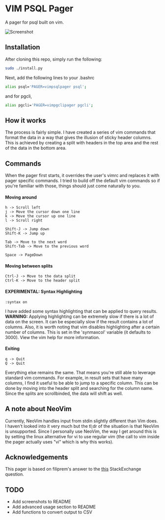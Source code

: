 # VIM PSQL Pager

A pager for psql built on vim.

![Screenshot](/../screenshots/screenshots/output.gif?raw=true)

## Installation
After cloning this repo, simply run the following:
```bash
sudo ./install.py
```

Next, add the following lines to your .bashrc
```bash
alias psql='PAGER=vimpsqlpager psql';
```
and for pgcli,

```bash
alias pgcli='PAGER=vimpgclipager pgcli';
```
## How it works
The process is fairly simple. I have created a series of vim commands that format the data in a way that gives the illusion of sticky header columns. This is achieved by creating a split with headers in the top area and the rest of the data in the bottom area.

## Commands
When the pager first starts, it overrides the user's vimrc and replaces it with pager specific commands. I tried to build off the default vim commands so if you're familiar with those, things should just come naturally to you.

#### Moving around
```
h -> Scroll left
j -> Move the cursor down one line
k -> Move the cursor up one line
l -> Scroll right

Shift-J -> Jump down
Shift-K -> Jump up

Tab -> Move to the next word
Shift-Tab -> Move to the previous word

Space -> PageDown
```

#### Moving between splits
```
Ctrl-J -> Move to the data split
Ctrl-K -> Move to the header split
```

#### EXPERIMENTAL: Syntax Highlighting
```
:syntax on
```
I have added some syntax highlighting that can be applied to query results. **WARNING:** Applying highlighting can be extremely slow if there is a lot of data on the screen. It can be especially slow if the result contains a lot of columns. Also, it is worth noting that vim disables highlighting after a certain number of columns. This is set in the 'synmaxcol' variable (it defaults to 3000). View the vim help for more information.

#### Exiting
```
q -> Quit
Q -> Quit
```

Everything else remains the same. That means you're still able to leverage standard vim commands. For example, in result sets that have many columns, I find it useful to be able to jump to a specific column. This can be done by moving into the header split and searching for the column name. Since the splits are scrollbinded, the data will shift as well.

## A note about NeoVim
Currently, NeoVim handles input from stdin slightly different than Vim does. I haven't looked into it very much but the tl;dr of the situation is that NeoVim is unsupported. Since I personally use NeoVim, the way I get around this is by setting the linux alternative for vi to use regular vim (the call to vim inside the pager actually uses "vi" which is why this works).

## Acknowledgements
This pager is based on filiprem's answer to the [this](http://unix.stackexchange.com/a/27840) StackExchange question.

## TODO
 - Add screenshots to README
 - Add advanced usage section to README
 - Add functions to convert output to CSV
